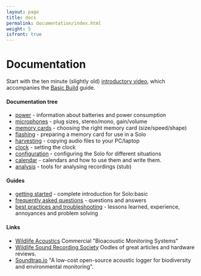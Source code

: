```yaml
---
layout: page
title: docs
permalink: documentation/index.html
weight: 5
isfront: true
---
```


# Documentation

Start with the ten minute (slightly old) [introductory
video](https://youtu.be/2Fq05JlEKjw), which accompanies the [Basic Build](/basic_build.html) guide.

#### Documentation tree

* [power](power/) - information about batteries and power consumption
* [microphones](microphones.html) - plug sizes, stereo/mono, gain/volume
* [memory cards](memory_cards/) - choosing the right memory card (size/speed/shape)
* [flashing](flashing.html) - preparing a memory card for use in a Solo
* [harvesting](harvesting.html) - copying audio files to your PC/laptop
* [clock](clock.html) - setting the clock
* [configuration](configuration.html) - configuring the Solo for different situations
* [calendar](calendar.html) - calendars and how to use them and write them.
* [analysis](analysis.html) - tools for analysing recordings (stub)

#### Guides

* [getting started](/documentation/getting-started.html) - complete introduction for Solo:basic
* [frequently asked questions](faq.html) - questions and answers
* [best practices and troubleshooting](troubleshooting.html) - lessons learned, experience, annoyances and problem solving


#### Links

* [Wildlife Acoustics](http://www.wildlifeacoustics.com/)
  Commercial "Bioacoustic Monitoring Systems"
* [Wildlife Sound Recording Society](http://www.wildlife-sound.org)
  Oodles of great articles and hardware reviews.
* [Soundtrap.io](http://www.soundtrap.io/) "A low-cost open-source
  acoustic logger for biodiversity and environmental monitoring".
